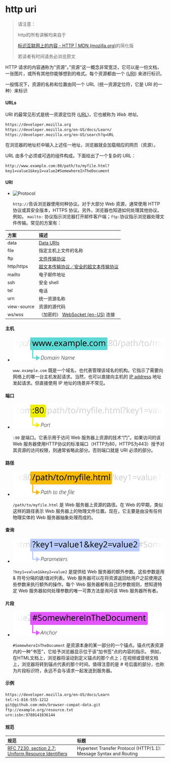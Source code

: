 # http uri

> 请注意：
>
> http的所有讲解均来自于
>
> [标识互联网上的内容 - HTTP | MDN (mozilla.org)](https://developer.mozilla.org/zh-CN/docs/Web/HTTP/Basics_of_HTTP/Identifying_resources_on_the_Web)的简化版
>
> 若读者有时间请务必浏览原文

HTTP 请求的内容通称为"资源"。”资源“这一概念非常宽泛，它可以是一份文档，一张图片，或所有其他你能够想到的格式。每个资源都由一个 ([URI](https://developer.mozilla.org/zh-CN/docs/Glossary/URI)) 来进行标识。

一般情况下，资源的名称和位置由同一个 URL（统一资源定位符，它是 URI 的一种）来标识

#### URLs

URI 的最常见形式是统一资源定位符 ([URL](https://developer.mozilla.org/zh-CN/docs/Glossary/URL))，它也被称为 *Web 地址*。

```
https://developer.mozilla.org
https://developer.mozilla.org/en-US/docs/Learn/
https://developer.mozilla.org/en-US/search?q=URL
```

在浏览器的地址栏中输入上述任一地址，浏览器就会加载相应的网页（资源）。

URL 由多个必须或可选的组件构成。下面给出了一个复杂的 URL：

```
http://www.example.com:80/path/to/myfile.html?key1=value1&key2=value2#SomewhereInTheDocument
```

#### URI

- ![Protocol](https://mdn.mozillademos.org/files/8013/mdn-url-protocol@x2.png)

  `http://`告诉浏览器使用何种协议。对于大部分 Web 资源，通常使用 HTTP 协议或其安全版本，HTTPS 协议。另外，浏览器也知道如何处理其他协议。例如， `mailto:` 协议指示浏览器打开邮件客户端；`ftp:`协议指示浏览器处理文件传输。常见的方案有：

| 方案        | 描述                                                         |
| :---------- | :----------------------------------------------------------- |
| data        | [Data URIs](https://developer.mozilla.org/zh-CN/docs/Web/HTTP/Basics_of_HTTP/Data_URLs) |
| file        | 指定主机上文件的名称                                         |
| ftp         | [文件传输协议](https://developer.mozilla.org/en-US/docs/Glossary/FTP) |
| http/https  | [超文本传输协议／安全的超文本传输协议](https://developer.mozilla.org/en-US/docs/Glossary/HTTP) |
| mailto      | 电子邮件地址                                                 |
| ssh         | 安全 shell                                                   |
| tel         | 电话                                                         |
| urn         | 统一资源名称                                                 |
| view-source | 资源的源代码                                                 |
| ws/wss      | （加密的） [WebSocket (en-US)](https://developer.mozilla.org/en-US/docs/Web/API/WebSockets_API) 连接 |

#### 主机

- ![Domaine Name](assets/mdn-url-domain@x2.png)

  `www.example.com` 既是一个域名，也代表管理该域名的机构。它指示了需要向网络上的哪一台主机发起请求。当然，也可以直接向主机的 [IP address](https://developer.mozilla.org/zh-CN/docs/Glossary/IP_Address) 地址发起请求。但直接使用 IP 地址的场景并不常见。

#### 端口

- ![Port](assets/mdn-url-port@x2.png)

  `:80` 是端口。它表示用于访问 Web 服务器上资源的技术“门”。如果访问的该 Web 服务器使用HTTP协议的标准端口（HTTP为80，HTTPS为443）授予对其资源的访问权限，则通常省略此部分。否则端口就是 URI 必须的部分。

#### 路径

- ![Path to the file](assets/mdn-url-path@x2.png)

  `/path/to/myfile.html` 是 Web 服务器上资源的路径。在 Web 的早期，类似这样的路径表示 Web 服务器上的物理文件位置。现在，它主要是由没有任何物理实体的 Web 服务器抽象处理而成的。

#### 查询

- ![Parameters](assets/mdn-url-parameters@x2.png)

  `?key1=value1&key2=value2` 是提供给 Web 服务器的额外参数。这些参数是用 & 符号分隔的键/值对列表。Web 服务器可以在将资源返回给用户之前使用这些参数来执行额外的操作。每个 Web 服务器都有自己的参数规则，想知道特定 Web 服务器如何处理参数的唯一可靠方法是询问该 Web 服务器所有者。

#### 片段

- ![Anchor](assets/mdn-url-anchor@x2.png)

  `#SomewhereInTheDocument` 是资源本身的某一部分的一个锚点。锚点代表资源内的一种“书签”，它给予浏览器显示位于该“加书签”点的内容的指示。 例如，在HTML文档上，浏览器将滚动到定义锚点的那个点上；在视频或音频文档上，浏览器将转到锚点代表的那个时间。值得注意的是 # 号后面的部分，也称为片段标识符，永远不会与请求一起发送到服务器。

#### 示例

```
https://developer.mozilla.org/en-US/docs/Learn
tel:+1-816-555-1212
git@github.com:mdn/browser-compat-data.git
ftp://example.org/resource.txt
urn:isbn:9780141036144
```

#### 规范

| 规范                                                         | 标题                                                         |
| :----------------------------------------------------------- | :----------------------------------------------------------- |
| [RFC 7230, section 2.7: Uniform Resource Identifiers](https://datatracker.ietf.org/doc/html/rfc7230#section-2.7) | Hypertext Transfer Protocol (HTTP/1.1): Message Syntax and Routing |